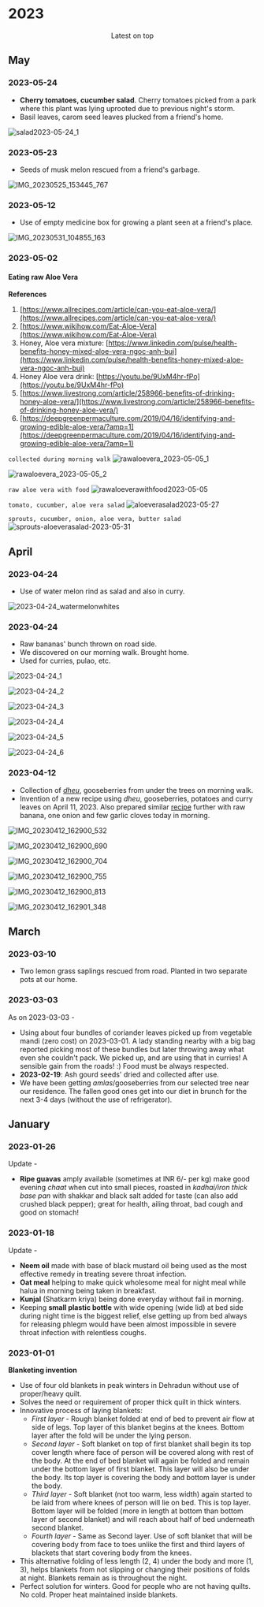 # 2023

<p align="center">
Latest on top
</p>

## May 

### 2023-05-24

- **Cherry tomatoes, cucumber salad**. Cherry tomatoes picked from a park where this plant was lying uprooted due to previous night's storm. 
- Basil leaves, carom seed leaves plucked from a friend's home.

![salad2023-05-24_1](salad2023-05-24_1.jpg)

### 2023-05-23

- Seeds of musk melon rescued from a friend's garbage. 

![IMG_20230525_153445_767](IMG_20230525_153445_767.jpg)

### 2023-05-12

- Use of empty medicine box for growing a plant seen at a friend's place. 

![IMG_20230531_104855_163](IMG_20230531_104855_163.jpg)

### 2023-05-02

#### Eating raw Aloe Vera

**References** 

 1.  [https://www.allrecipes.com/article/can-you-eat-aloe-vera/](https://www.allrecipes.com/article/can-you-eat-aloe-vera/)
 2. [https://www.wikihow.com/Eat-Aloe-Vera](https://www.wikihow.com/Eat-Aloe-Vera)
 3.  Honey, Aloe vera mixture: [https://www.linkedin.com/pulse/health-benefits-honey-mixed-aloe-vera-ngoc-anh-bui](https://www.linkedin.com/pulse/health-benefits-honey-mixed-aloe-vera-ngoc-anh-bui)
 4. Honey Aloe vera drink: [https://youtu.be/9UxM4hr-fPo](https://youtu.be/9UxM4hr-fPo)
 5.  [https://www.livestrong.com/article/258966-benefits-of-drinking-honey-aloe-vera/](https://www.livestrong.com/article/258966-benefits-of-drinking-honey-aloe-vera/)
 6. [https://deepgreenpermaculture.com/2019/04/16/identifying-and-growing-edible-aloe-vera/?amp=1](https://deepgreenpermaculture.com/2019/04/16/identifying-and-growing-edible-aloe-vera/?amp=1)
 
 `collected during morning walk`
 ![rawaloevera_2023-05-05_1](rawaloevera_2023-05-05_1.jpg)
 
 ![rawaloevera_2023-05-05_2](rawaloevera_2023-05-05_2.jpg)
 
 `raw aloe vera with food`
 ![rawaloeverawithfood2023-05-05](rawaloeverawithfood2023-05-05.jpg)
 
 `tomato, cucumber, aloe vera salad`
 ![aloeverasalad2023-05-27](aloeverasalad2023-05-27.jpg)
 
 `sprouts, cucumber, onion, aloe vera, butter salad`
 ![sprouts-aloeverasalad-2023-05-31](sprouts-aloeverasalad-2023-05-31.jpg)

## April

### 2023-04-24

- Use of water melon rind as salad and also in curry.

![2023-04-24_watermelonwhites](2023-04-24_watermelonwhites.jpg)

### 2023-04-24

- Raw bananas' bunch thrown on road side.
- We discovered on our morning walk. Brought home. 
- Used for curries, pulao, etc.

![2023-04-24_1](2023-04-24_1.jpg)

![2023-04-24_2](2023-04-24_2.jpg)

![2023-04-24_3](2023-04-24_3.jpg)

![2023-04-24_4](2023-04-24_4.jpg)

![2023-04-24_5](2023-04-24_5.jpg)

![2023-04-24_6](2023-04-24_6.jpg)

### 2023-04-12

- Collection of [_dheu_](https://himalayanwildfoodplants.com/2020/09/artocarpus-lacucha-buch-ham-dheu-%E0%A4%A2%E0%A5%87%E0%A4%8A/), gooseberries from under the trees on morning walk. 
- Invention of a new recipe using _dheu_, gooseberries, potatoes and curry leaves on April 11, 2023. Also prepared similar [recipe](https://nehalsin.github.io/cooking/2023.html) further with raw banana, one onion and few garlic cloves today in morning. 

![IMG_20230412_162900_532](IMG_20230412_162900_532.jpg)

![IMG_20230412_162900_690](IMG_20230412_162900_690.jpg)

![IMG_20230412_162900_704](IMG_20230412_162900_704.jpg)

![IMG_20230412_162900_755](IMG_20230412_162900_755.jpg)

![IMG_20230412_162900_813](IMG_20230412_162900_813.jpg)

![IMG_20230412_162901_348](IMG_20230412_162901_348.jpg)

## March

### 2023-03-10 

- Two lemon grass saplings rescued from road. Planted in two separate pots at our home. 

### 2023-03-03

As on 2023-03-03 -

- Using about four bundles of coriander leaves picked up from vegetable mandi (zero cost) on 2023-03-01. A lady standing nearby with a big bag reported picking most of these bundles but later throwing away what even she couldn't pack. We picked up, and are using that in curries!  A sensible gain from the roads! :) Food must be always respected. 
- **2023-02-19**: Ash gourd seeds' dried and collected after use. 
- We have been getting _amlas_/gooseberries from our selected tree near our residence. The fallen good ones get into our diet in brunch for the next 3-4 days (without the use of refrigerator). 

## January

### 2023-01-26

Update - 

- **Ripe guavas** amply available (sometimes at INR 6/- per kg) make good evening _chaat_ when cut into small pieces, roasted in _kadhai/iron thick base pan_ with shakkar and black salt added for taste (can also add crushed black pepper); great for health, ailing throat, bad cough and good on stomach! 

### 2023-01-18

Update - 

- **Neem oil** made with base of black mustard oil being used as the most effective remedy in treating severe throat infection. 
- **Oat meal** helping to make quick wholesome meal for night meal while halua in morning being taken in breakfast. 
- **Kunjal** (Shatkarm kriya) being done everyday without fail in morning.
- Keeping **small plastic bottle** with wide opening (wide lid) at bed side during night time is the biggest relief, else getting up from bed always for releasing phlegm would have been almost impossible in severe throat infection with relentless coughs. 

### 2023-01-01

**Blanketing invention**

- Use of four old blankets in peak winters in Dehradun without use of proper/heavy quilt. 
- Solves the need or requirement of proper thick quilt in thick winters. 
- Innovative process of laying blankets: 
    - _First layer_ - Rough blanket folded at end of bed to prevent air flow at side of legs. Top layer of this blanket begins at the knees. Bottom layer after the fold will be under the lying person. 
    - _Second layer_ - Soft blanket on top of first blanket shall begin its top cover length where face of person will be covered along with rest of the body. At the end of bed blanket will again be folded and remain under the bottom layer of first blanket. This layer will also be under the body. Its top layer is covering the body and bottom layer is under the body. 
    - _Third layer_ - Soft blanket (not too warm, less width) again started to be laid from where knees of person will lie on bed. This is top layer. Bottom layer will be folded (more in length at bottom than bottom layer of second blanket) and will reach about half of bed underneath second blanket. 
    - _Fourth layer_ - Same as Second layer. Use of soft blanket that will be covering body from face to toes unlike the first and third layers of blackets that start covering body from the knees. 
- This alternative folding of less length (2, 4) under the body and more (1, 3), helps blankets from not slipping or changing their positions of folds at night. Blankets remain as is throughout the night. 
- Perfect solution for winters. Good for people who are not having quilts. No cold. Proper heat maintained inside blankets. 
